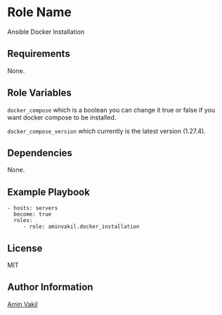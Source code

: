 Role Name
=========

Ansible Docker Installation

Requirements
------------

None.

Role Variables
--------------

`docker_compose` which is a boolean you can change it true or false if you want docker compose to be installed.

`docker_compose_version` which currently is the latest version (1.27.4).

Dependencies
------------

None.

Example Playbook
----------------

    - hosts: servers
      become: true
      roles:
         - role: aminvakil.docker_installation

License
-------

MIT

Author Information
------------------

[Amin Vakil](https://www.aminvakil.com/)
